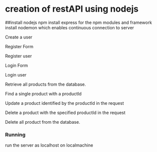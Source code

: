 # creation of restAPI using nodejs

##install nodejs
npm install express for the npm modules and framework
install nodemon which enables continuous connection to server

 
 Create a user

  Register Form
  
   Register user

   Login Form

   Login user
   
  Retrieve all products from the database.

  Find a single product with a productId


  Update a product identified by the productId in the request

  Delete a product with the specified productId in the request

   Delete all product from the database.
   

### Running
run the server as localhost on localmachine